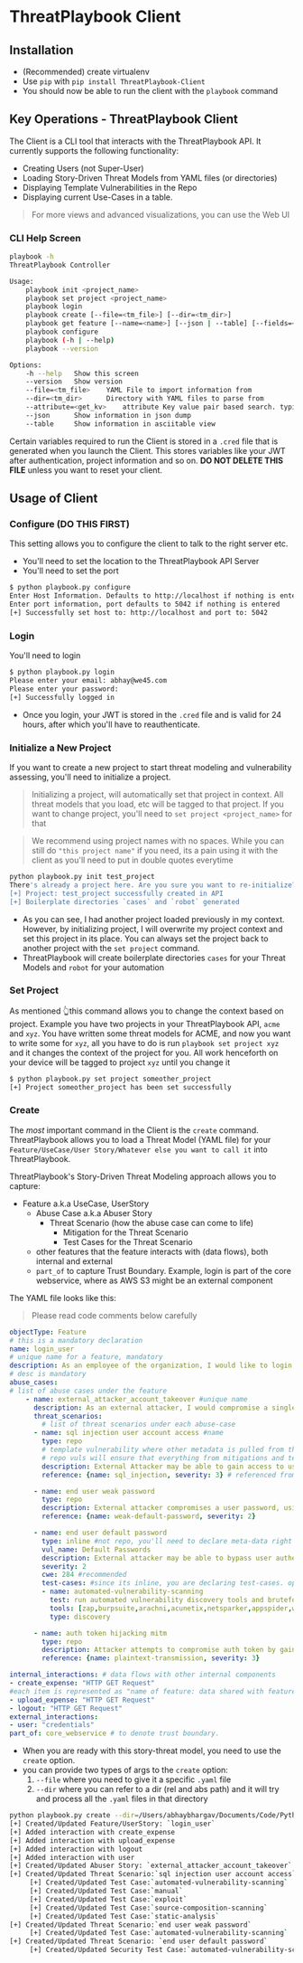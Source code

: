 # ThreatPlaybook Client

## Installation
* (Recommended) create virtualenv
* Use `pip` with `pip install ThreatPlaybook-Client`
* You should now be able to run the client with the `playbook` command

## Key Operations - ThreatPlaybook Client
The Client is a CLI tool that interacts with the ThreatPlaybook API. It currently supports the following functionality: 
* Creating Users (not Super-User)
* Loading Story-Driven Threat Models from YAML files (or directories)
* Displaying Template Vulnerabilities in the Repo 
* Displaying current Use-Cases in a table. 

> For more views and advanced visualizations, you can use the Web UI

### CLI Help Screen
```bash
playbook -h
ThreatPlaybook Controller

Usage:
    playbook init <project_name>
    playbook set project <project_name>
    playbook login
    playbook create [--file=<tm_file>] [--dir=<tm_dir>]
    playbook get feature [--name=<name>] [--json | --table] [--fields=<fieldlist>]
    playbook configure
    playbook (-h | --help)
    playbook --version

Options:
    -h --help   Show this screen
    --version   Show version
    --file=<tm_file>    YAML File to import information from
    --dir=<tm_dir>      Directory with YAML files to parse from
    --attribute=<get_kv>    attribute Key value pair based search. typically name or short_name
    --json      Show information in json dump
    --table     Show information in asciitable view
```

Certain variables required to run the Client is stored in a `.cred` file that is generated when you launch the Client. This stores variables like your JWT after authentication, project information and so on. **DO NOT DELETE THIS FILE** unless you want to reset your client.

## Usage of Client
### Configure (DO THIS FIRST)
This setting allows you to configure the client to talk to the right server etc. 
* You'll need to set the location to the ThreatPlaybook API Server
* You'll need to set the port

```bash
$ python playbook.py configure
Enter Host Information. Defaults to http://localhost if nothing is entered. eg: http://threat-playbook
Enter port information, port defaults to 5042 if nothing is entered
[+] Successfully set host to: http://localhost and port to: 5042
```


### Login

You'll need to login 

```bash
$ python playbook.py login
Please enter your email: abhay@we45.com
Please enter your password:
[+] Successfully logged in
```
* Once you login, your JWT is stored in the `.cred` file and is valid for 24 hours, after which you'll have to reauthenticate. 

### Initialize a New Project

If you want to create a new project to start threat modeling and vulnerability assessing, you'll need to initialize a project. 

> Initializing a project, will automatically set that project in context. All threat models that you load, etc will be tagged to that project. If you want to change project, you'll need to `set project <project_name>` for that

> We recommend using project names with no spaces. While you can still do `"this project name"` if you need, its a pain using it with the client as you'll need to put in double quotes everytime

```bash
python playbook.py init test_project
There's already a project here. Are you sure you want to re-initialize? It will overwrite existing project info Y
[+] Project: test_project successfully created in API
[+] Boilerplate directories `cases` and `robot` generated
```

* As you can see, I had another project loaded previously in my context. However, by initializing project, I will overwrite my project context and set this project in its place. You can always set the project back to another project with the `set project` command. 
* ThreatPlaybook will create boilerplate directories `cases` for your Threat Models and `robot` for your automation

### Set Project
As mentioned 👆this command allows you to change the context based on project. 
Example you have two projects in your ThreatPlaybook API, `acme` and `xyz`. You have written some threat models for ACME, and now you want to write some for `xyz`, all you have to do is run `playbook set project xyz` and it changes the context of the project for you. All work henceforth on your device will be tagged to project `xyz` until you change it

```bash
$ python playbook.py set project someother_project
[+] Project someother_project has been set successfully
```

### Create
The *most* important command in the Client is the `create` command. ThreatPlaybook allows you to load a Threat Model (YAML file) for your `Feature/UseCase/User Story/Whatever else you want to call it` into ThreatPlaybook. 

ThreatPlaybook's Story-Driven Threat Modeling approach allows you to capture: 
* Feature a.k.a UseCase, UserStory
    * Abuse Case a.k.a Abuser Story
        * Threat Scenario (how the abuse case can come to life)
            * Mitigation for the Threat Scenario
            * Test Cases for the Threat Scenario
    * other features that the feature interacts with (data flows), both internal and external
    * `part_of` to capture Trust Boundary. Example, login is part of the core webservice, where as AWS S3 might be an external component


The YAML file looks like this: 
> Please read code comments below carefully

```yaml
objectType: Feature
# this is a mandatory declaration
name: login_user
# unique name for a feature, mandatory
description: As an employee of the organization, I would like to login to the Expense Management application to submit and upload expense information
# desc is mandatory
abuse_cases:
# list of abuse cases under the feature
    - name: external_attacker_account_takeover #unique name
      description: As an external attacker, I would compromise a single/multiple user accounts to gain access to sensitive corporate information, like expenses #mandatory
      threat_scenarios:
        # list of threat scenarios under each abuse-case
      - name: sql injection user account access #name
        type: repo 
        # template vulnerability where other metadata is pulled from the repository
        # repo vuls will ensure that everything from mitigations and test-cases is pulled into your threat model, directly from the repo instead of you having to create that again
        description: External Attacker may be able to gain access to user accounts by successfully performing SQL Injection Attacks against some of the unauthenticated pages in the application
        reference: {name: sql_injection, severity: 3} # referenced from repo by name

      - name: end user weak password
        type: repo
        description: External attacker compromises a user password, using a weak password
        reference: {name: weak-default-password, severity: 2}

      - name: end user default password
        type: inline #not repo, you'll need to declare meta-data right here
        vul_name: Default Passwords
        description: External attacker may be able to bypass user authentication by compromising default passwords of users
        severity: 2
        cwe: 284 #recommended
        test-cases: #since its inline, you are declaring test-cases. optional, but recommended
        - name: automated-vulnerability-scanning
          test: run automated vulnerability discovery tools and bruteforce against the application
          tools: [zap,burpsuite,arachni,acunetix,netsparker,appspider,w3af]
          type: discovery

      - name: auth token hijacking mitm
        type: repo
        description: Attacker attempts to compromise auth token by gaining access to the end user's auth token by performing Man in the Middle Attacks
        reference: {name: plaintext-transmission, severity: 3}

internal_interactions: # data flows with other internal components
- create_expense: "HTTP GET Request"
#each item is represented as "name of feature: data shared with feature"
- upload_expense: "HTTP GET Request"
- logout: "HTTP GET Request"
external_interactions:
- user: "credentials"
part_of: core_webservice # to denote trust boundary. 

```

* When you are ready with this story-threat model, you need to use the `create` option. 
* you can provide two types of args to the `create` option: 
    1. `--file` where you need to give it a specific `.yaml` file
    2. `--dir` where you can refer to a dir (rel and abs path) and it will try and process all the `.yaml` files in that directory

```bash
python playbook.py create --dir=/Users/abhaybhargav/Documents/Code/Python/ThreatPlaybook/v3/cli/cases/
[+] Created/Updated Feature/UserStory: `login_user`
[+] Added interaction with create_expense
[+] Added interaction with upload_expense
[+] Added interaction with logout
[+] Added interaction with user
[+] Created/Updated Abuser Story: `external_attacker_account_takeover`
[+] Created/Updated Threat Scenario:`sql injection user account access`
	 [+] Created/Updated Test Case:`automated-vulnerability-scanning`
	 [+] Created/Updated Test Case:`manual`
	 [+] Created/Updated Test Case:`exploit`
	 [+] Created/Updated Test Case:`source-composition-scanning`
	 [+] Created/Updated Test Case:`static-analysis`
[+] Created/Updated Threat Scenario:`end user weak password`
	 [+] Created/Updated Test Case:`automated-vulnerability-scanning`
[+] Created/Updated Threat Scenario: `end user default password`
	 [+] Created/Updated Security Test Case:`automated-vulnerability-scanning`
```

### 